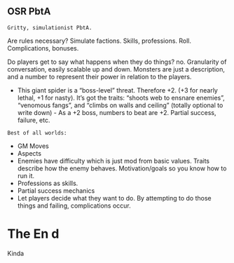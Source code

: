 ## OSR PbtA

```
Gritty, simulationist PbtA.
```

Are rules necessary? Simulate factions. Skills,
professions. Roll. Complications, bonuses.

Do players get to say what happens when they do
things? no.
Granularity of conversation, easily scalable up
and down.
Monsters are just a description, and a number to
represent their power in relation to the players.

- This giant spider is a “boss-level” threat.
  Therefore +2. (+3 for nearly lethal, +1 for nasty).
  It’s got the traits: “shoots web to ensnare
  enemies”, “venomous fangs”, and “climbs on
  walls and ceiling” (totally optional to write
  down) - As a +2 boss, numbers to beat are
  +2. Partial success, failure, etc.

```
Best of all worlds:
```

- GM Moves
- Aspects
- Enemies have difficulty which is just mod
  from basic values. Traits describe how the enemy
  behaves. Motivation/goals so you know how to
  run it.
- Professions as skills.
- Partial success mechanics
- Let players decide what they want to do. By
  attempting to do those things and failing,
  complications occur.

# The En d

Kinda